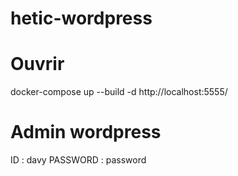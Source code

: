 # hetic-wordpress

# Ouvrir
docker-compose up --build -d
http://localhost:5555/

# Admin wordpress
ID : davy
PASSWORD : password

